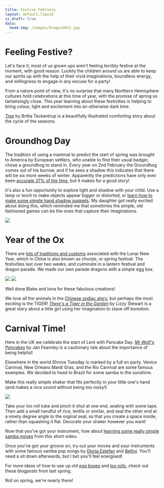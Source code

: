 ```yaml
---
title: Festive February
layout: default.liquid
is_draft: true
data:
  head-img: /images/dragon2021.jpg
---
```

# Feeling Festive?

Let's face it, most of us grown ups aren't feeling terribly festive at the moment, with good reason. Luckily the children around us are able to keep our spirits up with the help of their vivid imaginations, boundless energy, and willingness to engage in any excuse for a party! 

From a nature point of view, it's no surprise that many Northern Hemisphere cultures hold celebrations at this time of year, with the promise of spring so tantalisingly close. This year learning about these festivities is helping to bring colour, light and excitement into an otherwise dark time. 

*[Tree](https://www.youtube.com/watch?v=q7cODea5AyQ&t=37s)* by Britta Teckentrup is a beautifully illustrated comforting story about the cycle of the seasons. 

# Groundhog Day

The tradition of using a mammal to predict the start of spring was brought to America by European settlers, who unable to find their usual badger, chose a groundhog to stand in. Every year on 2nd February the Groundhog comes out of his burrow, and if he sees a shadow this indicates that there will be six more weeks of winter. Apparently the predictions have only ever been [accurate 37% of the time](https://www.cbc.ca/kidscbc2/the-feed/whats-the-story-groundhog-day), but it makes for a good story! 

It's also a fun opportunity to explore light and shadow with your child. Use a lamp or torch to make objects appear bigger or distorted, or [learn how to make some simple hand shadow puppets](https://www.youtube.com/watch?v=t8YZ8QKwBzY). My daughter got really excited about doing this, which reminded me that sometimes the simple, old fashioned games can be the ones that capture their imaginations. 

![](/images/shadowdeer.jpg)

# Year of the Ox

There are [lots of traditions and customs](https://chinesenewyear.net/21-things-you-didnt-know-about-chinese-new-year/) associated with the Lunar New Year, which in China is also known as chunjie, or spring festival. The festivities last over two weeks, and culminate in a lantern festival and dragon parade. We made our own parade dragons with a simple egg box. 

![](/images/blakedragon.jpg)
![](/images/ionadragon.jpg)

Well done Blake and Iona for these fabulous creations! 

We love all the animals in the [Chinese zodiac story](https://www.youtube.com/watch?v=P4WlzNrpUCs), but perhaps the most exciting is the TIGER! *[There's a Tiger in the Garden](https://www.youtube.com/watch?v=C6XxVmIlUNA)* by Lizzy Stewart is a great story about a little girl using her imagination to stave off boredom. 

# Carnival Time! 

Here in the UK we celebrate the start of Lent with Pancake Day. *[Mr Wolf's Pancakes](https://www.youtube.com/watch?v=CXQDiqHp-xM)* by Jan Fearnley is a cautionary tale about the importance of being helpful! 

Elsewhere in the world Shrove Tuesday is marked by a full on party. Venice Carnival, New Orleans Mardi Gras, and the Rio Carnival are some famous examples. We decided to head to Brazil for some samba in the sunshine. 

Make this really simple shaker that fits perfectly in your little one's hand (and makes a nice sound without being *too* noisy!) 

![](/images/shaker.jpg)

Take your loo roll tube and pinch it shut at one end, sealing with some tape. Then add a small handful of rice, lentils or similar, and seal the other end at a ninety degree angle to the orginal seal, so that you create a space inside, rather than squashing it flat. Decorate your shaker however you want! 

Now that you've got your instrument, how about 
[learning some really simple samba moves](https://www.youtube.com/watch?v=btCEKy0noOg) from this short video. 

Once you've got your groove on, try out your moves and your instruments with some famous samba pop songs by [Gloria Estefan](https://www.youtube.com/watch?v=LLKrvF6A4FU) and [Bellini](https://www.youtube.com/watch?v=7geDEeBjIjo). You'll need a sit down afterwards, but I bet you'll feel energised! 

For more ideas of how to use up old [egg boxes](https://wildberrywood.co.uk/posts/2020-03-18-eggboxes.html) and [loo rolls](https://wildberrywood.co.uk/posts/2020-03-24-TP.html), check out these blogposts from last spring. 

Roll on spring, we're nearly there! 
